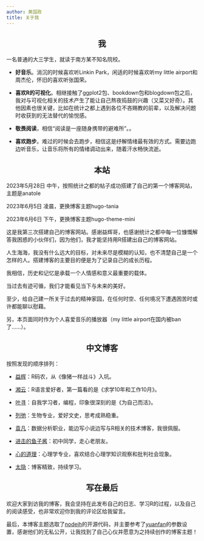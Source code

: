 ```yaml
---
author: 黄国政
title: 关于我
---
```


<style>
h2, h3 {
  text-align: center;
  font-weight: bold;
}
</style>

## 我

一名普通的大三学生，就读于南方某不知名院校。  

 * **好音乐**。消沉的时候喜欢听Linkin Park，闲适的时候喜欢听my little airport和周杰伦，怀旧的喜欢听张国荣。
  
 * **喜欢R的可视化**。相继接触了ggplot2包、bookdown包和blogdown包之后，我对与可视化相关的技术产生了能让自己熬夜捣鼓的兴趣（又菜又好奇）。其他因素也很关键，比如在统计之都上遇到各位不吝赐教的前辈，以及解决问题时收获到的无法替代的愉悦感。
  
 * **敬畏阅读**，相信“阅读是一座随身携带的避难所”。。  
  
 * **喜欢跑步**。难过的时候会去跑步，相信这是纾解情绪最有效的方式。需要边跑边听音乐，让音乐将所有的情绪调动出来，随着汗水畅快流逝。  

## 本站

2023年5月28日 中午，按照统计之都的帖子成功搭建了自己的第一个博客网站，主题是anatole

2023年6月5日 凌晨，更换博客主题hugo-tania

2023年6月6日 下午，更换博客主题hugo-theme-mini

这是我第三次搭建自己的博客网站。感谢益辉哥，也感谢统计之都中每一位慷慨解答我困惑的小伙伴们，因为他们，我才能坚持用R搭建出自己的博客网站。

人生海海，我没有什么远大的目标，对未来尽是模糊的认知，也不清楚自己是一个怎样的人。搭建博客的主要目的便是为了记录自己的成长历程。

我相信，历史和记忆是承载一个人情感和意义最重要的载体。

当过去有迹可循，我们才能看见当下与未来的美好。

至少，给自己建一所关于过去的精神家园，在任何时空、任何境况下遭遇困苦时或许都能聊以慰藉。

另，本页面同时作为个人喜爱音乐的播放器（my little airport在国内被ban了……）。

## 中文博客

按照发现的顺序排列：

* [益辉](https://yihui.org)：R码农，从《像猪一样战斗》入坑。

* [湘云](https://xiangyun.rbind.io)：R语言爱好者，第一篇看的是《求学10年和工作10月》。

* [叶寻](https://cyrusyip.org)：自我学习者，编程，印象很深刻的是《为自己而活》。

* [列弛](https://www.liechi.org)：生物专业，爱好文史，思考成熟稳重。

* [袁凡](https://yuanfan.rbind.io)：数据分析职业，能边写小说边写与R相关的技术博客，我很佩服。

* [进击的鱼子酱](https://dylanyu233.rbind.io)：初中同学，走心老朋友。

* [心的道理](https://stephenleng.com/)：心理学专业，喜欢结合心理学知识观察和批判社会现象。

* [太隐](https://wangyurui.com/)：博客精致，持续学习。

## 写在最后

欢迎大家到访我的博客，我会坚持在此发布自己的日志、学习R的过程，以及自己的阅读感受，也非常欢迎你到我的评论区给我留言。

最后，本博客主题选取了[nodejh](https://github.com/nodejh/hugo-theme-mini)的开源代码，并主要参考了[yuanfan](https://github.com/earfanfan)的参数设置，感谢他们的无私公开，让我找到了自己心仪并愿意为之持续创作的博客主题！